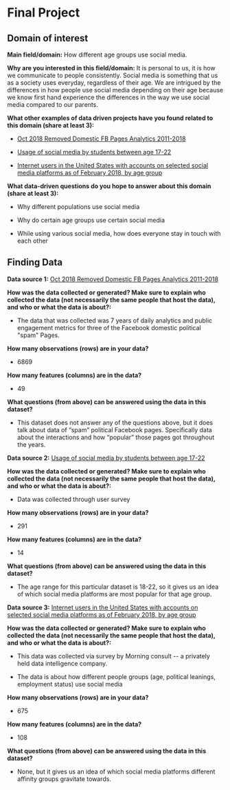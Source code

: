 # Final Project

## Domain of interest

**Main field/domain:**
How different age groups use social media.

**Why are you interested in this field/domain:**
It is personal to us, it is how we communicate to people consistently.
Social media is something that us as a society uses everyday, regardless of
their age. We are intrigued by the differences in how people use social media
depending on their age because we know first hand experience the differences
in the way we use social media compared to our parents.

**What other examples of data driven projects have you found related to this domain (share at least 3):**

- [Oct 2018 Removed Domestic FB Pages Analytics 2011-2018](https://data.world/d1gi/historical-analytics-3-removed-domestic-fb-political-pages/workspace/file?filename=Oct+2018+Removed+Domestic+FB+Pages+Analytics+2011-2018.csv)

- [Usage of social media by students between age 17-22](https://data.world/maheepmahat/data-of-usage-of-social-media-by-students-between-age-17-22)

- [Internet users in the United States with accounts on selected social media platforms as of February 2018, by age group](https://www.statista.com/statistics/200548/users-with-social-site-accounts-by-age-group/)


**What data-driven questions do you hope to answer about this domain (share at least 3):**

- Why different populations use social media

- Why do certain age groups use certain social media

- While using various social media, how does everyone stay in touch with each other

## Finding Data

**Data source 1:** [Oct 2018 Removed Domestic FB Pages Analytics 2011-2018](https://data.world/d1gi/historical-analytics-3-removed-domestic-fb-political-pages/workspace/file?filename=Oct+2018+Removed+Domestic+FB+Pages+Analytics+2011-2018.csv)

**How was the data collected or generated? Make sure to explain who collected the data (not necessarily the same people that host the data), and who or what the data is about?:**

- The data that was collected was 7 years of daily analytics and public engagement metrics for three of the Facebook domestic political "spam" Pages.

**How many observations (rows) are in your data?**

- 6869

**How many features (columns) are in the data?**

- 49

**What questions (from above) can be answered using the data in this dataset?**

- This dataset does not answer any of the questions above, but it does talk about data of “spam” political Facebook pages. Specifically data about the interactions and how “popular” those pages got throughout the years.

**Data source 2:** [Usage of social media by students between age 17-22](https://data.world/maheepmahat/data-of-usage-of-social-media-by-students-between-age-17-22https://query.data.world/s/li6543yzexo2kwmsbbuggjckbsqivl)

**How was the data collected or generated? Make sure to explain who collected the data (not necessarily the same people that host the data), and who or what the data is about?:**

- Data was collected through user survey

**How many observations (rows) are in your data?**

- 291

**How many features (columns) are in the data?**

- 14

**What questions (from above) can be answered using the data in this dataset?**

- The age range for this particular dataset is 18-22, so it gives us an idea of which social media platforms are most popular for that age group.

**Data source 3:** [Internet users in the United States with accounts on selected social media platforms as of February 2018, by age group](https://www.statista.com/statistics/200548/users-with-social-site-accounts-by-age-group/)

**How was the data collected or generated? Make sure to explain who collected the data (not necessarily the same people that host the data), and who or what the data is about?:**

- This data was collected via survey by Morning consult --  a privately held data intelligence company.

- The data is about how different people groups (age, political leanings, employment status) use social media

**How many observations (rows) are in your data?**

- 675

**How many features (columns) are in the data?**

- 108

**What questions (from above) can be answered using the data in this dataset?**

- None, but it gives us an idea of which social media platforms different affinity groups gravitate towards.
